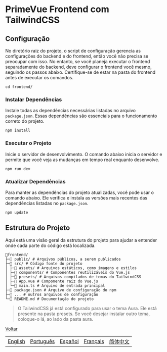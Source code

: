 # PrimeVue Frontend com TailwindCSS

## Configuração

No diretório raiz do projeto, o script de configuração gerencia as configurações do backend e do frontend, então você não precisa se preocupar com isso. No entanto, se você planeja executar o frontend separadamente do backend, deve configurar o frontend você mesmo, seguindo os passos abaixo. Certifique-se de estar na pasta do frontend antes de executar os comandos.

```shell
cd frontend/
```

### Instalar Dependências

Instale todas as dependências necessárias listadas no arquivo `package.json`. Essas dependências são essenciais para o funcionamento correto do projeto.

```shell
npm install
```

### Executar o Projeto

Inicie o servidor de desenvolvimento. O comando abaixo inicia o servidor e permite que você veja as mudanças em tempo real enquanto desenvolve.

```shell
npm run dev
```

### Atualizar Dependências

Para manter as dependências do projeto atualizadas, você pode usar o comando abaixo. Ele verifica e instala as versões mais recentes das dependências listadas no `package.json`.

```shell
npm update
```

## Estrutura do Projeto

Aqui está uma visão geral da estrutura do projeto para ajudar a entender onde cada parte do código está localizada.

```text
📁frontend/
├─📁 public/ # Arquivos públicos, a serem publicados
├─📁 src/ # Código fonte do projeto
│ ├─📁 assets/ # Arquivos estáticos, como imagens e estilos
│ ├─📁 components/ # Componentes reutilizáveis do Vue.js
│ ├─📁 presets/ # Arquivos compilados de temas do TailwindCSS
│ ├─📄 App.vue # Componente raiz do Vue.js
│ └─📄 main.ts # Arquivo de entrada principal
├─📄 package.json # Arquivo de configuração do npm
├─📄 ... # outros arquivos de configuração
└─📄 README.md # Documentação do projeto
```

> O TailwindCSS já está configurado para usar o tema Aura. Ele está presente na pasta presets. Se você desejar instalar outro tema, coloque-o lá, ao lado da pasta aura.

[Voltar](../README.pt.md)

|  |  |  |  |  |
|-----:|-----:|-----:|-----:|-----:|
| [English](README.en.md) |  [Português](README.pt.md) | [Español](README.es.md) | [Français](README.fr.md) | [简体中文](README.zh.md) |
